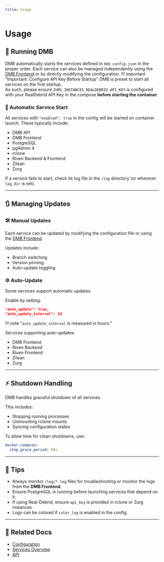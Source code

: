 ```yaml
---
title: Usage
---
```


# Usage

## 🚀 Running DMB
DMB automatically starts the services defined in `dmb_config.json` in the proper order. Each service can also be managed independently using the [DMB Frontend](../services/dmb-frontend.md/) or by directly modifying the configuration.
!!! important "Important: Configure API Key Before Startup"
    DMB is preset to start all services on the first startup.  
    As such, please ensure `ZURG_INSTANCES_REALDEBRID_API_KEY` is configured with your RealDebrid API Key in the compose **before starting the container**.


### 🔄 Automatic Service Start
All services with `"enabled": true` in the config will be started on container launch. These typically include:

- DMB API
- DMB Frontend
- PostgreSQL
- pgAdmin 4
- rclone
- Riven Backend & Frontend
- Zilean
- Zurg

If a service fails to start, check its log file in the `/log` directory (or wherever `log_dir` is set).

---

## 🔃 Managing Updates

### 🛠️ Manual Updates
Each service can be updated by modifying the configuration file or using the [DMB Frontend](../services/dmb-frontend.md). 

Updates include:

- Branch switching
- Version pinning
- Auto-update toggling

### ⚙️ Auto-Update
Some services support automatic updates. 

Enable by setting:
```json
"auto_update": true,
"auto_update_interval": 24
```
!!! note "`auto_update_interval` is measured in hours."

Services supporting auto-updates:

- DMB Frontend
- Riven Backend
- Riven Frontend
- Zilean
- Zurg

---

## ⚡ Shutdown Handling
DMB handles graceful shutdown of all services. 

This includes:

- Stopping running processes
- Unmounting rclone mounts
- Syncing configuration states

To allow time for clean shutdowns, use:
```yaml
docker-compose:
  stop_grace_period: 60s
```

---

## 📌 Tips
- Always monitor `/log/*.log` files for troubleshooting or monitor the logs from the **DMB Frontend**.
- Ensure PostgreSQL is running before launching services that depend on it.
- If using Real-Debrid, ensure `api_key` is provided in rclone or Zurg instances.
- Logs can be colored if `color_log` is enabled in the config.

---

## 📎 Related Docs
- [Configuration](configuration.md)
- [Services Overview](../services/index.md)
- [API](../api/index.md)
